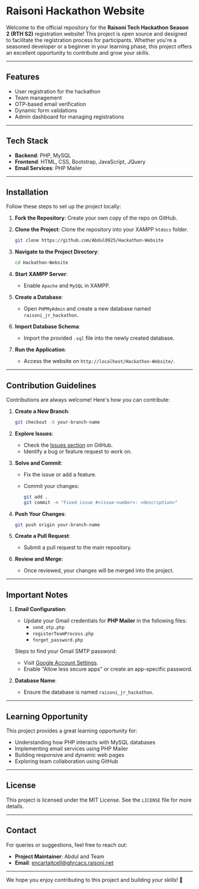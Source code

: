 # Raisoni Hackathon Website

Welcome to the official repository for the **Raisoni Tech Hackathon Season 2 (RTH S2)** registration website! This project is open source and designed to facilitate the registration process for participants. Whether you're a seasoned developer or a beginner in your learning phase, this project offers an excellent opportunity to contribute and grow your skills.

---

## Features

- User registration for the hackathon
- Team management
- OTP-based email verification
- Dynamic form validations
- Admin dashboard for managing registrations

---

## Tech Stack

- **Backend**: PHP, MySQL
- **Frontend**: HTML, CSS, Bootstrap, JavaScript, JQuery
- **Email Services**: PHP Mailer

---

## Installation

Follow these steps to set up the project locally:

1. **Fork the Repository**: Create your own copy of the repo on GitHub.
2. **Clone the Project**: Clone the repository into your XAMPP `htdocs` folder.

    ```bash
    git clone https://github.com/Abdul0925/Hackathon-Website
    ```

3. **Navigate to the Project Directory**:

    ```bash
    cd Hackathon-Website
    ```

4. **Start XAMPP Server**:
    - Enable `Apache` and `MySQL` in XAMPP.

5. **Create a Database**:
    - Open `PHPMyAdmin` and create a new database named `raisoni_jr_hackathon`.

6. **Import Database Schema**:
    - Import the provided `.sql` file into the newly created database.

7. **Run the Application**:
    - Access the website on `http://localhost/Hackathon-Website/`.

---

## Contribution Guidelines

Contributions are always welcome! Here's how you can contribute:

1. **Create a New Branch**:

    ```bash
    git checkout -b your-branch-name
    ```

2. **Explore Issues**:
    - Check the [Issues section](https://github.com/Abdul0925/Hackathon-Website/issues) on GitHub.
    - Identify a bug or feature request to work on.

3. **Solve and Commit**:
    - Fix the issue or add a feature.
    - Commit your changes:

      ```bash
      git add .
      git commit -m "Fixed issue #<issue-number>: <description>"
      ```

4. **Push Your Changes**:

    ```bash
    git push origin your-branch-name
    ```

5. **Create a Pull Request**:
    - Submit a pull request to the main repository.

6. **Review and Merge**:
    - Once reviewed, your changes will be merged into the project.

---

## Important Notes

1. **Email Configuration**:
    - Update your Gmail credentials for **PHP Mailer** in the following files:
      - `send_otp.php`
      - `registerTeamProcess.php`
      - `forget_password.php`

    Steps to find your Gmail SMTP password:
    - Visit [Google Account Settings](https://myaccount.google.com/security).
    - Enable "Allow less secure apps" or create an app-specific password.

2. **Database Name**:
    - Ensure the database is named `raisoni_jr_hackathon`.

---

## Learning Opportunity

This project provides a great learning opportunity for:

- Understanding how PHP interacts with MySQL databases
- Implementing email services using PHP Mailer
- Building responsive and dynamic web pages
- Exploring team collaboration using GitHub

---

## License

This project is licensed under the MIT License. See the `LICENSE` file for more details.

---

## Contact

For queries or suggestions, feel free to reach out:

- **Project Maintainer**: Abdul and Team
- **Email**: [encartaitcell@ghrcacs.raisoni.net](mailto:encartaitcell@ghrcacs.raisoni.net)

---

We hope you enjoy contributing to this project and building your skills! 🚀
